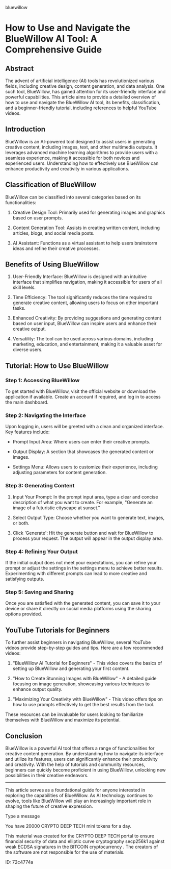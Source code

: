 bluewillow
# How to Use and Navigate the BlueWillow AI Tool: A Comprehensive Guide



## Abstract



The advent of artificial intelligence (AI) tools has revolutionized various fields, including creative design, content generation, and data analysis. One such tool, BlueWillow, has gained attention for its user-friendly interface and powerful capabilities. This article aims to provide a detailed overview of how to use and navigate the BlueWillow AI tool, its benefits, classification, and a beginner-friendly tutorial, including references to helpful YouTube videos.



## Introduction



BlueWillow is an AI-powered tool designed to assist users in generating creative content, including images, text, and other multimedia outputs. It leverages advanced machine learning algorithms to provide users with a seamless experience, making it accessible for both novices and experienced users. Understanding how to effectively use BlueWillow can enhance productivity and creativity in various applications.



## Classification of BlueWillow



BlueWillow can be classified into several categories based on its functionalities:



1. Creative Design Tool: Primarily used for generating images and graphics based on user prompts.

2. Content Generation Tool: Assists in creating written content, including articles, blogs, and social media posts.

3. AI Assistant: Functions as a virtual assistant to help users brainstorm ideas and refine their creative processes.



## Benefits of Using BlueWillow



1. User-Friendly Interface: BlueWillow is designed with an intuitive interface that simplifies navigation, making it accessible for users of all skill levels.

2. Time Efficiency: The tool significantly reduces the time required to generate creative content, allowing users to focus on other important tasks.

3. Enhanced Creativity: By providing suggestions and generating content based on user input, BlueWillow can inspire users and enhance their creative output.

4. Versatility: The tool can be used across various domains, including marketing, education, and entertainment, making it a valuable asset for diverse users.



## Tutorial: How to Use BlueWillow



### Step 1: Accessing BlueWillow



To get started with BlueWillow, visit the official website or download the application if available. Create an account if required, and log in to access the main dashboard.



### Step 2: Navigating the Interface



Upon logging in, users will be greeted with a clean and organized interface. Key features include:



- Prompt Input Area: Where users can enter their creative prompts.

- Output Display: A section that showcases the generated content or images.

- Settings Menu: Allows users to customize their experience, including adjusting parameters for content generation.



### Step 3: Generating Content



1. Input Your Prompt: In the prompt input area, type a clear and concise description of what you want to create. For example, "Generate an image of a futuristic cityscape at sunset."

2. Select Output Type: Choose whether you want to generate text, images, or both.

3. Click 'Generate': Hit the generate button and wait for BlueWillow to process your request. The output will appear in the output display area.



### Step 4: Refining Your Output



If the initial output does not meet your expectations, you can refine your prompt or adjust the settings in the settings menu to achieve better results. Experimenting with different prompts can lead to more creative and satisfying outputs.



### Step 5: Saving and Sharing



Once you are satisfied with the generated content, you can save it to your device or share it directly on social media platforms using the sharing options provided.



## YouTube Tutorials for Beginners



To further assist beginners in navigating BlueWillow, several YouTube videos provide step-by-step guides and tips. Here are a few recommended videos:



1. "BlueWillow AI Tutorial for Beginners" - This video covers the basics of setting up BlueWillow and generating your first content.

2. "How to Create Stunning Images with BlueWillow" - A detailed guide focusing on image generation, showcasing various techniques to enhance output quality.

3. "Maximizing Your Creativity with BlueWillow" - This video offers tips on how to use prompts effectively to get the best results from the tool.



These resources can be invaluable for users looking to familiarize themselves with BlueWillow and maximize its potential.



## Conclusion



BlueWillow is a powerful AI tool that offers a range of functionalities for creative content generation. By understanding how to navigate its interface and utilize its features, users can significantly enhance their productivity and creativity. With the help of tutorials and community resources, beginners can quickly become proficient in using BlueWillow, unlocking new possibilities in their creative endeavors.



---



This article serves as a foundational guide for anyone interested in exploring the capabilities of BlueWillow. As AI technology continues to evolve, tools like BlueWillow will play an increasingly important role in shaping the future of creative expression.



Type a message

You have 20000 CRYPTO DEEP TECH mini tokens for a day.


This material was created for the  CRYPTO DEEP TECH portal  to ensure financial security of data and elliptic curve cryptography  secp256k1 against weak ECDSA  signatures   in the  BITCOIN cryptocurrency . The creators of the software are not responsible for the use of materials.

 ID: 72c4774a
